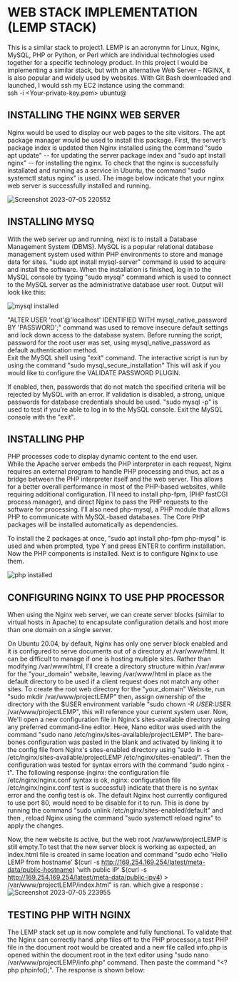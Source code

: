 # WEB STACK IMPLEMENTATION (LEMP STACK)
  This is a similar stack to project1. LEMP is an acronymn for Linux, Nginx, MySQL, PHP or Python, or Perl which are individual technologies used together for a specific technology product.
In this project I would be implementing a similar stack, but with an alternative Web Server – NGINX, it is also popular and widely used by websites.
With Git Bash downloaded and launched, I would ssh my EC2 instance using the command:  
ssh -i <Your-private-key.pem> ubuntu@<EC2-Public-IP-address>

## INSTALLING THE NGINX WEB SERVER
 Nginx would be used to display our web pages to the site visitors. The apt package manager would be used to install this package.
First, the server’s package index is updated then Nginx installed using the command "sudo apt update"  -- for updating the server package index and "sudo apt install nginx"  -- for installing the nginx.
To check that the nginx is successfully installated and running as a service in Ubuntu, the command "sudo systemctl status nginx" is used.
The image below indicate that your nginx web server is successfully installed and running.

![Screenshot 2023-07-05 220552](https://github.com/Saidat23/devops.pbl/assets/138054715/caf4a99a-d517-43cb-b4e3-7737062433c7)

## INSTALLING MYSQ

With the web server up and running, next is to install a Database Management System (DBMS). MySQL is a popular relational database management system used within PHP environments to store and manage data for sites.
"sudo apt install mysql-server" command is used to acquire and install the software. 
When the installation is finished, log in to the MySQL console by typing 
"sudo mysql" command which is used to connect to the MySQL server as the administrative database user root.
 Output will look like this:
 
![mysql installed](https://github.com/Saidat23/devops.pbl/assets/138054715/36144c9f-6490-445b-ac37-6f6301b51f92)

"ALTER USER 'root'@'localhost' IDENTIFIED WITH mysql_native_password BY 'PASSWORD';" command was used to remove insecure default settings and lock down access to the database system. Before running the script, password for the root user was set, using mysql_native_password as default authentication method.  
Exit the MySQL shell using "exit" command.
The interactive script is run by  using the command "sudo mysql_secure_installation"
This will ask if you would like to configure the VALIDATE PASSWORD PLUGIN. 

If enabled, then, passwords that do not match the specified criteria will be rejected by MySQL with an error. If validation is disabled, a strong, unique passwords for database credentials should be used.
"sudo mysql -p" is used to test if you’re able to log in to the MySQL console.
Exit the MySQL console with the "exit".

## INSTALLING PHP
 PHP  processes code to display dynamic content to the end user.  
While the Apache server embeds the PHP interpreter in each request, Nginx requires an external program to handle PHP processing and thus, act as a bridge between the PHP interpreter itself and the web server. This allows for a better overall performance in most of the PHP-based websites, while requiring additional configuration. I’ll need to install php-fpm, (PHP fastCGI process manager), and direct Nginx to pass the PHP requests to the software for processing. I’ll also need php-mysql, a PHP module that allows PHP to communicate with MySQL-based databases. The Core PHP packages will be installed automatically as dependencies.

To install the 2 packages at once, "sudo apt install php-fpm php-mysql" is used and when prompted, type Y and press ENTER to confirm installation.
Now the PHP components is installed. Next is to configure Nginx to use them.
 
![php installed](https://github.com/Saidat23/devops.pbl/assets/138054715/7632d4e1-604c-41c8-bb0d-bcbb669ea9c1)

 ## CONFIGURING NGINX TO USE PHP PROCESSOR
 When using the Nginx web server, we can create server blocks (similar to virtual hosts in Apache) to encapsulate configuration details and host more than one domain on a single server. 

On Ubuntu 20.04, by default, Nginx has only one server block enabled and it is configured to serve documents out of a directory at /var/www/html. It can be difficult to manage if one is hosting multiple sites. Rather than modifying /var/www/html, I’ll create a directory structure within /var/www for the "your_domain" website, leaving /var/www/html in place as the default directory to be used if a client request does not match any other sites.
To create the root web directory for the "your_domain" Website, run "sudo mkdir /var/www/projectLEMP" then, assign ownership of the directory with the $USER environment variable "sudo chown -R $USER:$USER /var/www/projectLEMP", this will reference your current system user.
Now, We'll open a new configuration file in Nginx’s sites-available directory using any preferred command-line editor. Here, Nano editor was used with the command "sudo nano /etc/nginx/sites-available/projectLEMP". The bare-bones configuration was pasted in the blank and activated by linking it to the config file from Nginx's sites-enabled directory using "sudo ln -s /etc/nginx/sites-available/projectLEMP /etc/nginx/sites-enabled/".
Then the configuration was tested for syntax errors with the command "sudo nginx -t". The following response (nginx: the configuration file /etc/nginx/nginx.conf syntax is ok,
nginx: configuration file /etc/nginx/nginx.conf test is successful) indicate that there is no syntax error and the config test is ok.
The default Nginx host currently configured to use port 80, would need to be disable for it to run. This is done by running the command "sudo unlink /etc/nginx/sites-enabled/default" and then , reload Nginx using the command "sudo systemctl reload nginx" to apply the changes. 

Now, the new website is active, but the web root /var/www/projectLEMP is still empty.To test that the new server block is working as expected, an index.html file is created in same location and command "sudo echo 'Hello LEMP from hostname' $(curl -s http://169.254.169.254/latest/meta-data/public-hostname) 'with public IP' $(curl -s http://169.254.169.254/latest/meta-data/public-ipv4) > /var/www/projectLEMP/index.html" is ran. which give a response :
![Screenshot 2023-07-05 223955](https://github.com/Saidat23/devops.pbl/assets/138054715/79ee6e18-a78a-4f22-8e3f-d51976fdd993)

## TESTING PHP WITH NGINX
The LEMP stack set up is now complete and fully functional. To validate that the Nginx can correctly hand .php files off to the PHP processor,a test PHP file in the document root would be created and a new file called info.php is opened within the document root in the text editor using "sudo nano /var/www/projectLEMP/info.php" command. Then paste the command 
"<?php
phpinfo();". The response is shown below: 
















